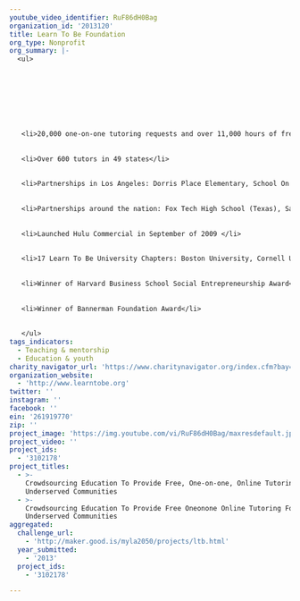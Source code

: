 ```yaml
---
youtube_video_identifier: RuF86dH0Bag
organization_id: '2013120'
title: Learn To Be Foundation
org_type: Nonprofit
org_summary: |-
  <ul>
   
   
   
   
   
   
   
   
   <li>20,000 one-on-one tutoring requests and over 11,000 hours of free tutoring</li>
   
   
   <li>Over 600 tutors in 49 states</li>
   
   
   <li>Partnerships in Los Angeles: Dorris Place Elementary, School On Wheels, UCLA Community School, Sixth Avenue Elementary, Pio Pico Elementary</li>
   
   
   <li>Partnerships around the nation: Fox Tech High School (Texas), Say Yes (New York), PS161 (New York), Harmony Elementary (Texas), Clintondale High School (Michigan), Manistee High School (Michigan)
   
   
   <li>Launched Hulu Commercial in September of 2009 </li>
   
   
   <li>17 Learn To Be University Chapters: Boston University, Cornell University, Emory University, Harvard University, Northwestern University, Purdue University, Syracuse University, Texas A&M University, University of Arizona, University of California at Los Angeles, University of California at San Diego, University of Pennsylvania, University of Southern California, University of Texas at Austin, University of Texas at Dallas, Wellesley College, University of Michigan
   
   
   <li>Winner of Harvard Business School Social Entrepreneurship Award</li>
   
   
   <li>Winner of Bannerman Foundation Award</li>
   
   
   </ul>
tags_indicators:
  - Teaching & mentorship
  - Education & youth
charity_navigator_url: 'https://www.charitynavigator.org/index.cfm?bay=search.profile&ein=261919770'
organization_website:
  - 'http://www.learntobe.org'
twitter: ''
instagram: ''
facebook: ''
ein: '261919770'
zip: ''
project_image: 'https://img.youtube.com/vi/RuF86dH0Bag/maxresdefault.jpg'
project_video: ''
project_ids:
  - '3102178'
project_titles:
  - >-
    Crowdsourcing Education To Provide Free, One-on-one, Online Tutoring For
    Underserved Communities 
  - >-
    Crowdsourcing Education To Provide Free Oneonone Online Tutoring For
    Underserved Communities 
aggregated:
  challenge_url:
    - 'http://maker.good.is/myla2050/projects/ltb.html'
  year_submitted:
    - '2013'
  project_ids:
    - '3102178'

---
```

